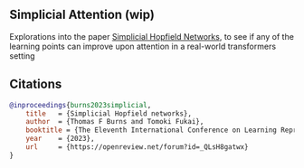 ## Simplicial Attention (wip)

Explorations into the paper <a href="https://openreview.net/forum?id=_QLsH8gatwx">Simplicial Hopfield Networks</a>, to see if any of the learning points can improve upon attention in a real-world transformers setting

## Citations

```bibtex
@inproceedings{burns2023simplicial,
    title   = {Simplicial Hopfield networks},
    author  = {Thomas F Burns and Tomoki Fukai},
    booktitle = {The Eleventh International Conference on Learning Representations },
    year    = {2023},
    url     = {https://openreview.net/forum?id=_QLsH8gatwx}
}
```
